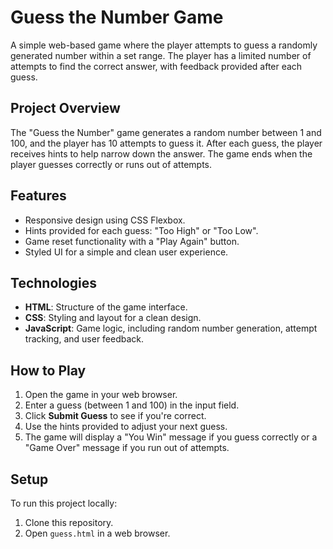 # Guess the Number Game
A simple web-based game where the player attempts to guess a randomly generated number within a set range. 
The player has a limited number of attempts to find the correct answer, with feedback provided after each guess.

## Project Overview
The "Guess the Number" game generates a random number between 1 and 100, and the player has 10 attempts to guess it.
After each guess, the player receives hints to help narrow down the answer. The game ends when the player guesses correctly or runs out of attempts.

## Features
- Responsive design using CSS Flexbox.
- Hints provided for each guess: "Too High" or "Too Low".
- Game reset functionality with a "Play Again" button.
- Styled UI for a simple and clean user experience.

## Technologies
- **HTML**: Structure of the game interface.
- **CSS**: Styling and layout for a clean design.
- **JavaScript**: Game logic, including random number generation, attempt tracking, and user feedback.

## How to Play
1. Open the game in your web browser.
2. Enter a guess (between 1 and 100) in the input field.
3. Click **Submit Guess** to see if you're correct.
4. Use the hints provided to adjust your next guess.
5. The game will display a "You Win" message if you guess correctly or a "Game Over" message if you run out of attempts.

## Setup
To run this project locally:
1. Clone this repository.
2. Open `guess.html` in a web browser.